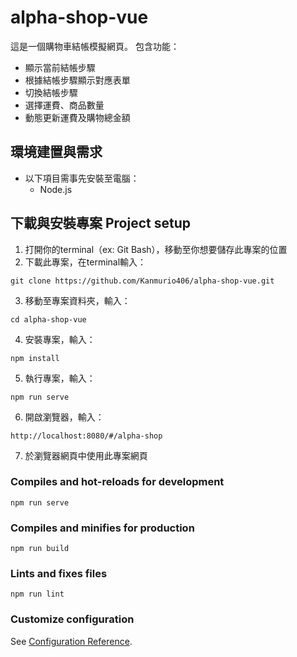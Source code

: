 # alpha-shop-vue
這是一個購物車結帳模擬網頁。
包含功能：
* 顯示當前結帳步驟
* 根據結帳步驟顯示對應表單
* 切換結帳步驟
* 選擇運費、商品數量
* 動態更新運費及購物總金額

## 環境建置與需求
* 以下項目需事先安裝至電腦：
  * Node.js
## 下載與安裝專案 Project setup
1. 打開你的terminal（ex: Git Bash），移動至你想要儲存此專案的位置
2. 下載此專案，在terminal輸入：
```
git clone https://github.com/Kanmurio406/alpha-shop-vue.git
```

3. 移動至專案資料夾，輸入：
```
cd alpha-shop-vue
```

4. 安裝專案，輸入：
```
npm install
```

5. 執行專案，輸入：
```
npm run serve
```

6. 開啟瀏覽器，輸入：
```
http://localhost:8080/#/alpha-shop
```

7. 於瀏覽器網頁中使用此專案網頁

### Compiles and hot-reloads for development
```
npm run serve
```

### Compiles and minifies for production
```
npm run build
```

### Lints and fixes files
```
npm run lint
```

### Customize configuration
See [Configuration Reference](https://cli.vuejs.org/config/).

